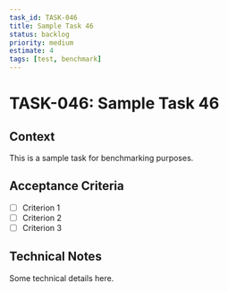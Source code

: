 ```yaml
---
task_id: TASK-046
title: Sample Task 46
status: backlog
priority: medium
estimate: 4
tags: [test, benchmark]
---
```


# TASK-046: Sample Task 46

## Context
This is a sample task for benchmarking purposes.

## Acceptance Criteria
- [ ] Criterion 1
- [ ] Criterion 2
- [ ] Criterion 3

## Technical Notes
Some technical details here.
